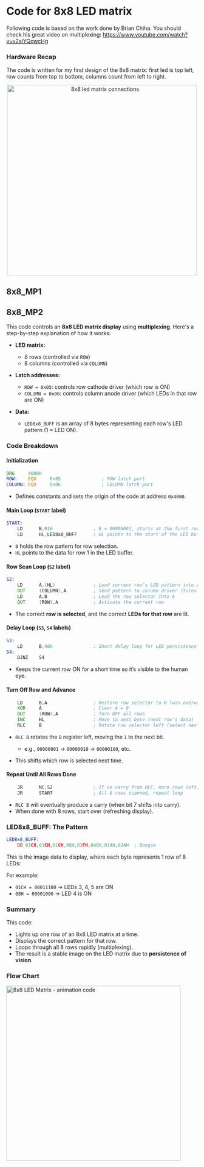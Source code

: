 # Code for 8x8 LED matrix
Following code is based on the work done by Brian Chiha. You should check his great video on multiplexing: https://www.youtube.com/watch?v=v2alYQowcHg

### Hardware Recap
The code is written for my first design of the 8x8 matrix: first led is top left, row counts from top to bottom, columns count from left to right.
<p align="center" ><img width="500" alt="8x8 led matrix connections" src="https://github.com/user-attachments/assets/88813d37-8e6f-4f80-ad62-7cba5bfefbcd" /></p>

## 8x8_MP1

## 8x8_MP2
This code controls an **8x8 LED matrix display** using **multiplexing**. Here's a step-by-step explanation of how it works:


* **LED matrix:**

  * 8 rows (controlled via `ROW`)
  * 8 columns (controlled via `COLUMN`)
* **Latch addresses:**

  * `ROW = 0x05`: controls row cathode driver (which row is ON)
  * `COLUMN = 0x06`: controls column anode driver (which LEDs in that row are ON)
* **Data:**

  * `LED8x8_BUFF` is an array of 8 bytes representing each row's LED pattern (1 = LED ON).

### Code Breakdown

#### Initialization

```asm
ORG     4000H
ROW:    EQU     0x05               ; ROW latch port
COLUMN: EQU     0x06               ; COLUMN latch port
```

* Defines constants and sets the origin of the code at address `0x4000`.


#### Main Loop (`START` label)

```asm
START:                
    LD      B,01H               ; B = 00000001, starts at the first row (rightmost)
    LD      HL,LED8x8_BUFF      ; HL points to the start of the LED buffer
```

* `B` holds the row pattern for row selection.
* `HL` points to the data for row 1 in the LED buffer.


#### Row Scan Loop (`S2` label)

```asm
S2:               
    LD      A,(HL)              ; Load current row’s LED pattern into A
    OUT     (COLUMN),A          ; Send pattern to column driver (turns ON selected LEDs)
    LD      A,B                 ; Load the row selector into A
    OUT     (ROW),A             ; Activate the current row
```

* The correct **row is selected**, and the correct **LEDs for that row** are lit.


#### Delay Loop (`S3`, `S4` labels)

```asm
S3:
    LD      B,40H               ; Short delay loop for LED persistence
S4: 
    DJNZ    S4 
```

* Keeps the current row ON for a short time so it’s visible to the human eye.


#### Turn Off Row and Advance

```asm
    LD      B,A                 ; Restore row selector to B (was overwritten in delay)
    XOR     A                   ; Clear A = 0
    OUT     (ROW),A             ; Turn OFF all rows
    INC     HL                  ; Move to next byte (next row's data)
    RLC     B                   ; Rotate row selector left (select next row)
```

* `RLC B` rotates the `B` register left, moving the `1` to the next bit.

  * e.g., `00000001` → `00000010` → `00000100`, etc.
* This shifts which row is selected next time.


#### Repeat Until All Rows Done

```asm
    JR      NC,S2               ; If no carry from RLC, more rows left, jump to S2
    JR      START               ; All 8 rows scanned, repeat loop
```

* `RLC B` will eventually produce a carry (when bit 7 shifts into carry).
* When done with 8 rows, start over (refreshing display).


### LED8x8\_BUFF: The Pattern

```asm
LED8x8_BUFF: 
    DB 01CH,01CH,01CH,08H,03FH,048H,014H,024H  ; Boogie
```

This is the image data to display, where each byte represents 1 row of 8 LEDs:

For example:

* `01CH = 00011100` → LEDs 3, 4, 5 are ON
* `08H = 00001000` → LED 4 is ON


### Summary

This code:

* Lights up one row of an 8x8 LED matrix at a time.
* Displays the correct pattern for that row.
* Loops through all 8 rows rapidly (multiplexing).
* The result is a stable image on the LED matrix due to **persistence of vision**.


### Flow Chart
<img width="459" alt="8x8 LED Matrix - animation code" src="https://github.com/user-attachments/assets/b447e1a0-148d-4773-8a7b-b13dc4b4a90a" />
